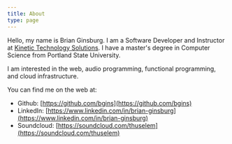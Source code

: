 ```yaml
---
title: About
type: page
---
```


Hello, my name is Brian Ginsburg. I am a Software Developer and Instructor at [Kinetic Technology Solutions](https://www.kinetictechsolutions.com/).
I have a master's degree in Computer Science from Portland State University.

I am interested in the web, audio programming, functional programming, and cloud infrastructure.

You can find me on the web at:

- Github: [https://github.com/bgins](https://github.com/bgins)
- LinkedIn: [https://www.linkedin.com/in/brian-ginsburg](https://www.linkedin.com/in/brian-ginsburg)
- Soundcloud: [https://soundcloud.com/thuselem](https://soundcloud.com/thuselem)
